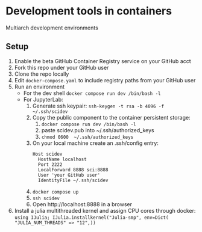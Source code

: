 # Development tools in containers

Multiarch development environments

## Setup

1. Enable the beta GitHub Container Registry service on your GitHub acct
2. Fork this repo under your GitHub user
3. Clone the repo locally
4. Edit `docker-compose.yaml` to include registry paths from your GitHub user
5. Run an environment 
    - For the dev shell `docker compose run dev /bin/bash -l`
    - For JupyterLab:
      1. Generate ssh keypair: `ssh-keygen -t rsa -b 4096 -f ~/.ssh/scidev`
      2. Copy the public component to the container persistent storage:
          1. `docker compose run dev /bin/bash -l` 
          2. paste scidev.pub into ~/.ssh/authorized_keys
          3. `chmod 0600  ~/.ssh/authorized_keys`
      3. On your local machine create an .ssh/config entry:
          ```
          Host scidev
            HostName localhost
            Port 2222
            LocalForward 8888 sci:8888
            User 'your GitHub user'
            IdentityFile ~/.ssh/scidev
          ```
      4. `docker compose up`
      5. `ssh scidev`
      6. Open http://localhost:8888 in a browser
6. Install a julia multithreaded kernel and assign CPU cores through docker:
  `using IJulia; IJulia.installkernel("Julia-smp", env=Dict( "JULIA_NUM_THREADS" => "12",))`

